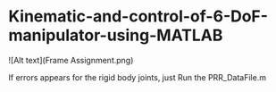 # Kinematic-and-control-of-6-DoF-manipulator-using-MATLAB

![Alt text](Frame Assignment.png)

If errors appears for the rigid body joints, just Run the PRR_DataFile.m
